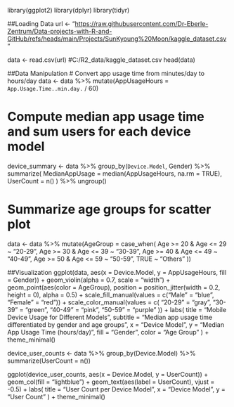 library(ggplot2) library(dplyr) library(tidyr)

\##Loading Data url &lt;-
“<https://raw.githubusercontent.com/Dr-Eberle-Zentrum/Data-projects-with-R-and-GitHub/refs/heads/main/Projects/SunKyoung%20Moon/kaggle_dataset.csv>”

data &lt;- read.csv(url) \#C:/R2\_data/kaggle\_dataset.csv head(data)

\##Data Manipulation \# Convert app usage time from minutes/day to
hours/day data &lt;- data %&gt;% mutate(AppUsageHours =
`App.Usage.Time..min.day.` / 60)

# Compute median app usage time and sum users for each device model

device\_summary &lt;- data %&gt;% group\_by(`Device.Model`, Gender)
%&gt;% summarize( MedianAppUsage = median(AppUsageHours, na.rm = TRUE),
UserCount = n() ) %&gt;% ungroup()

# Summarize age groups for scatter plot

data &lt;- data %&gt;% mutate(AgeGroup = case\_when( Age &gt;= 20 & Age
&lt;= 29 ~ “20-29”, Age &gt;= 30 & Age &lt;= 39 ~ “30-39”, Age &gt;= 40
& Age &lt;= 49 ~ “40-49”, Age &gt;= 50 & Age &lt;= 59 ~ “50-59”, TRUE ~
“Others” ))

\##Visualization ggplot(data, aes(x = Device.Model, y = AppUsageHours,
fill = Gender)) + geom\_violin(alpha = 0.7, scale = “width”) +
geom\_point(aes(color = AgeGroup), position = position\_jitter(width =
0.2, height = 0), alpha = 0.5) + scale\_fill\_manual(values = c(“Male” =
“blue”, “Female” = “red”)) + scale\_color\_manual(values = c( “20-29” =
“gray”, “30-39” = “green”, “40-49” = “pink”, “50-59” = “purple” )) +
labs( title = “Mobile Device Usage for Different Models”, subtitle =
“Median app usage time differentiated by gender and age groups”, x =
“Device Model”, y = “Median App Usage Time (hours/day)”, fill =
“Gender”, color = “Age Group” ) + theme\_minimal()

device\_user\_counts &lt;- data %&gt;% group\_by(Device.Model) %&gt;%
summarize(UserCount = n())

ggplot(device\_user\_counts, aes(x = Device.Model, y = UserCount)) +
geom\_col(fill = “lightblue”) + geom\_text(aes(label = UserCount), vjust
= -0.5) + labs( title = “User Count per Device Model”, x = “Device
Model”, y = “User Count” ) + theme\_minimal()
